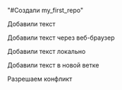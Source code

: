 "#Создали my_first_repo" 

Добавили текст

Добавили текст через веб-браузер

Добавили текст локально

Добавили текст в новой ветке

Разрешаем конфликт

